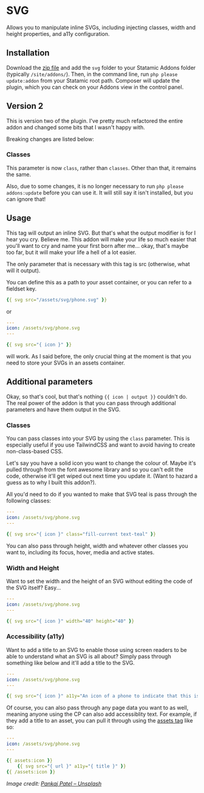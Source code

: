 # SVG

Allows you to manipulate inline SVGs, including injecting classes, width and height properties, and a11y configuration.

## Installation

Download the [zip file](https://github.com/benfurfie/statamic-svg/archive/master.zip) and add the `svg` folder to your Statamic Addons folder (typically `/site/addons/`). Then, in the command line, run `php please update:addon` from your Statamic root path. Composer will update the plugin, which you can check on your Addons view in the control panel. 

## Version 2
This is version two of the plugin. I've pretty much refactored the entire addon and changed some bits that I wasn't happy with.

Breaking changes are listed below:

### Classes
This parameter is now `class`, rather than `classes`. Other than that, it remains the same.

Also, due to some changes, it is no longer necessary to run `php please addons:update` before you can use it. It will still say it isn't installed, but you can ignore that!

## Usage
This tag will output an inline SVG. But that's what the output modifier is for I hear you cry. Believe me. This addon will make your life so much easier that you'll want to cry and name your first born after me... okay, that's maybe too far, but it will make your life a hell of a lot easier.

The only parameter that is necessary with this tag is src (otherwise, what will it output).

You can define this as a path to your asset container, or you can refer to a fieldset key.

```yaml
{{ svg src="/assets/svg/phone.svg" }}
```

or 

```yaml
---
icon: /assets/svg/phone.svg
---

{{ svg src="{ icon }" }}
```

will work. As I said before, the only crucial thing at the moment is that you need to store your SVGs in an assets container.

## Additional parameters
Okay, so that's cool, but that's nothing `{{ icon | output }}` couldn't do. The real power of the addon is that you can pass through additional parameters and have them output in the SVG.

### Classes
You can pass classes into your SVG by using the `class` parameter. This is especially useful if you use TailwindCSS and want to avoid having to create non-class-based CSS.

Let's say you have a solid icon you want to change the colour of. Maybe it's pulled through from the font awesome library and so you can't edit the code, otherwise it'll get wiped out next time you update it. (Want to hazard a guess as to why I built this addon?).

All you'd need to do if you wanted to make that SVG teal is pass through the following classes:

```yaml
---
icon: /assets/svg/phone.svg
---

{{ svg src="{ icon }" class="fill-current text-teal" }}
```

You can also pass through height, width and whatever other classes you want to, including its focus, hover, media and active states.

### Width and Height
Want to set the width and the height of an SVG without editing the code of the SVG itself? Easy...

```yaml
---
icon: /assets/svg/phone.svg
---

{{ svg src="{ icon }" width="40" height="40" }}
```

### Accessibility (a11y)
Want to add a title to an SVG to enable those using screen readers to be able to understand what an SVG is all about? Simply pass through something like below and it'll add a title to the SVG.

```yaml
---
icon: /assets/svg/phone.svg
---

{{ svg src="{ icon }" a11y="An icon of a phone to indicate that this is part of a phone number" }}
```

Of course, you can also pass through any page data you want to as well, meaning anyone using the CP can also add accessiblity text. For example, if they add a title to an asset, you can pull it through using the [assets tag](https://docs.statamic.com/tags/assets#single-assets) like so:

```yaml
---
icon: /assets/svg/phone.svg
---

{{ assets:icon }}
    {{ svg src="{ url }" a11y="{ title }" }}
{{ /assets:icon }}
```

*Image credit: [Pankaj Patel – Unsplash](https://unsplash.com/photos/Ylk5n_nd9dA)*
